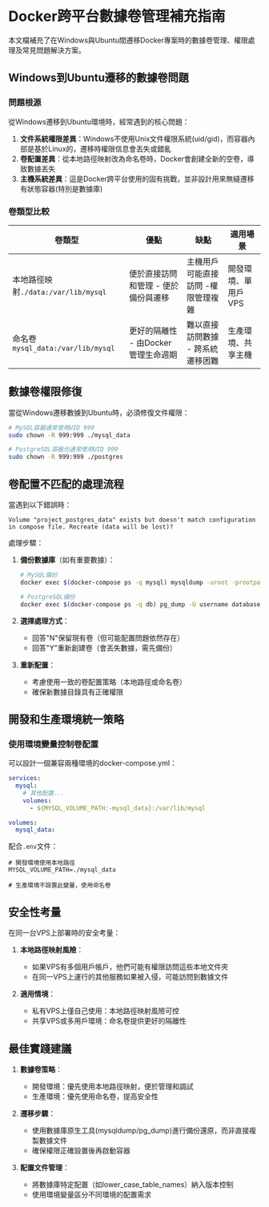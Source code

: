 # Docker跨平台數據卷管理補充指南

本文檔補充了在Windows與Ubuntu間遷移Docker專案時的數據卷管理、權限處理及常見問題解決方案。

## Windows到Ubuntu遷移的數據卷問題

### 問題根源

從Windows遷移到Ubuntu環境時，經常遇到的核心問題：

1. **文件系統權限差異**：Windows不使用Unix文件權限系統(uid/gid)，而容器內部是基於Linux的，遷移時權限信息會丟失或錯亂
2. **卷配置差異**：從本地路徑映射改為命名卷時，Docker會創建全新的空卷，導致數據丟失
3. **主機系統差異**：這是Docker跨平台使用的固有挑戰，並非設計用來無縫遷移有狀態容器(特別是數據庫)

### 卷類型比較

| 卷類型 | 優點 | 缺點 | 適用場景 |
|--------|------|------|----------|
| 本地路徑映射`./data:/var/lib/mysql` | 便於直接訪問和管理 - 便於備份與遷移 | 主機用戶可能直接訪問 -權限管理複雜 | 開發環境、單用戶VPS |
| 命名卷`mysql_data:/var/lib/mysql` | 更好的隔離性 - 由Docker管理生命週期 | 難以直接訪問數據 - 跨系統遷移困難 | 生產環境、共享主機 |

## 數據卷權限修復

當從Windows遷移數據到Ubuntu時，必須修復文件權限：

```bash
# MySQL容器通常使用UID 999
sudo chown -R 999:999 ./mysql_data

# PostgreSQL容器也通常使用UID 999
sudo chown -R 999:999 ./postgres
```

## 卷配置不匹配的處理流程

當遇到以下錯誤時：
```
Volume "project_postgres_data" exists but doesn't match configuration in compose file. Recreate (data will be lost)?
```

處理步驟：

1. **備份數據庫**（如有重要數據）：
   ```bash
   # MySQL備份
   docker exec $(docker-compose ps -q mysql) mysqldump -uroot -prootpassword database_name > backup.sql
   
   # PostgreSQL備份
   docker exec $(docker-compose ps -q db) pg_dump -U username database_name > pg_backup.sql
   ```

2. **選擇處理方式**：
   - 回答"N"保留現有卷（但可能配置問題依然存在）
   - 回答"Y"重新創建卷（會丟失數據，需先備份）
   
3. **重新配置**：
   - 考慮使用一致的卷配置策略（本地路徑或命名卷）
   - 確保新數據目錄具有正確權限

## 開發和生產環境統一策略

### 使用環境變量控制卷配置

可以設計一個兼容兩種環境的docker-compose.yml：

```yaml
services:
  mysql:
    # 其他配置...
    volumes:
      - ${MYSQL_VOLUME_PATH:-mysql_data}:/var/lib/mysql

volumes:
  mysql_data:
```

配合`.env`文件：
```
# 開發環境使用本地路徑
MYSQL_VOLUME_PATH=./mysql_data

# 生產環境不設置此變量，使用命名卷
```

## 安全性考量

在同一台VPS上部署時的安全考量：

1. **本地路徑映射風險**：
   - 如果VPS有多個用戶帳戶，他們可能有權限訪問這些本地文件夾
   - 在同一VPS上運行的其他服務如果被入侵，可能訪問到數據文件

2. **適用情境**：
   - 私有VPS上僅自己使用：本地路徑映射風險可控
   - 共享VPS或多用戶環境：命名卷提供更好的隔離性

## 最佳實踐建議

1. **數據卷策略**：
   - 開發環境：優先使用本地路徑映射，便於管理和調試
   - 生產環境：優先使用命名卷，提高安全性

2. **遷移步驟**：
   - 使用數據庫原生工具(mysqldump/pg_dump)進行備份還原，而非直接複製數據文件
   - 確保權限正確設置後再啟動容器

3. **配置文件管理**：
   - 將數據庫特定配置（如lower_case_table_names）納入版本控制
   - 使用環境變量區分不同環境的配置需求